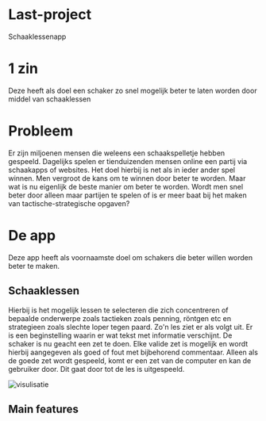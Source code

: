 # Last-project
Schaaklessenapp

# 1 zin
Deze heeft als doel een schaker zo snel mogelijk beter te laten worden door middel van schaaklessen

# Probleem
Er zijn miljoenen mensen die weleens een schaakspelletje hebben gespeeld. Dagelijks spelen er tienduizenden mensen online een partij via 
schaakapps of websites. Het doel hierbij is net als in ieder ander spel winnen.
Men vergroot de kans om te winnen door beter te worden. Maar wat is nu eigenlijk de beste manier om beter te worden. Wordt men snel beter door alleen maar partijen te spelen of is er meer baat bij het maken van tactische-strategische opgaven?

# De app
Deze app heeft als voornaamste doel om schakers die beter willen worden beter te maken. 

## Schaaklessen
Hierbij is het mogelijk lessen te selecteren die zich concentreren of bepaalde onderwerpe zoals tactieken zoals penning, röntgen etc en strategieen zoals slechte loper tegen paard. Zo'n les ziet er als volgt uit. Er is een beginstelling waarin er wat tekst met informatie verschijnt. De schaker is nu geacht een zet te doen.
Elke valide zet is mogelijk en wordt hierbij aangegeven als goed of fout met bijbehorend commentaar. Alleen als de goede zet wordt gespeeld, komt er een zet van de computer en kan de gebruiker door. Dit gaat door tot de les is uitgespeeld.

![visulisatie](https://user-images.githubusercontent.com/36193067/40915619-1241fdc8-67fd-11e8-8c28-a6931369b5cc.png)


## Main features
